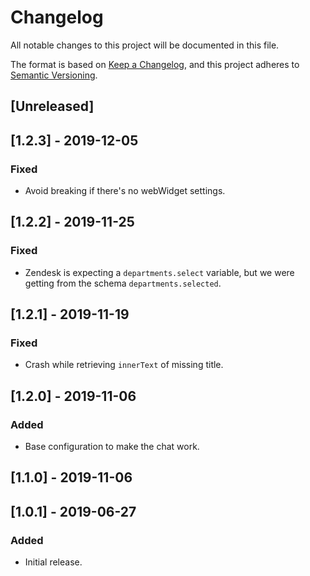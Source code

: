 # Changelog
All notable changes to this project will be documented in this file.

The format is based on [Keep a Changelog](https://keepachangelog.com/en/1.0.0/),
and this project adheres to [Semantic Versioning](https://semver.org/spec/v2.0.0.html).

## [Unreleased]

## [1.2.3] - 2019-12-05
### Fixed
- Avoid breaking if there's no webWidget settings.

## [1.2.2] - 2019-11-25
### Fixed
- Zendesk is expecting a `departments.select` variable, but we were getting from the schema `departments.selected`.

## [1.2.1] - 2019-11-19
### Fixed
- Crash while retrieving `innerText` of missing title.

## [1.2.0] - 2019-11-06
### Added
- Base configuration to make the chat work.

## [1.1.0] - 2019-11-06

## [1.0.1] - 2019-06-27
### Added
- Initial release.
